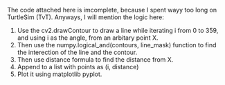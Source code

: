 The code attached here is imcomplete, because I spent wayy too long on TurtleSim (TvT). Anyways, I will mention the logic here:<br>
1. Use the cv2.drawContour to draw a line while iterating i from 0 to 359, and using i as the angle, from an arbitary point X.
2. Then use the numpy.logical_and(contours, line_mask) function to find the interection of the line and the contour.
3. Then use distance formula to find the distance from X.
4. Append to a list with points as (i, distance)
5. Plot it using matplotlib pyplot.
